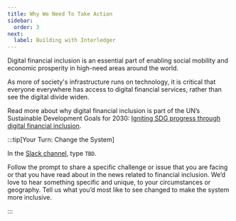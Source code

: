```yaml
---
title: Why We Need To Take Action
sidebar:
  order: 3
next:
  label: Building with Interledger
---
```


Digital financial inclusion is an essential part of enabling social mobility and economic prosperity in high-need areas around the world. 

As more of society's infrastructure runs on technology, it is critical that everyone everywhere has access to digital financial services, rather than see the digital divide widen.

Read more about why digital financial inclusion is part of the UN’s Sustainable Development Goals for 2030: [Igniting SDG progress through digital financial inclusion](https://sdgs.un.org/sites/default/files/publications/2655SDG_Compendium_Digital_Financial_Inclusion_September_2018.pdf).

:::tip[Your Turn: Change the System]

In the [Slack channel](https://app.slack.com/client/T0KKJC1N1/C06MAS29NF4), type `TBD`.

Follow the prompt to share a specific challenge or issue that you are facing or that you have read about in the news related to financial inclusion. We’d love to hear something specific and unique, to your circumstances or geography. Tell us what you’d most like to see changed to make the system more inclusive.

:::


